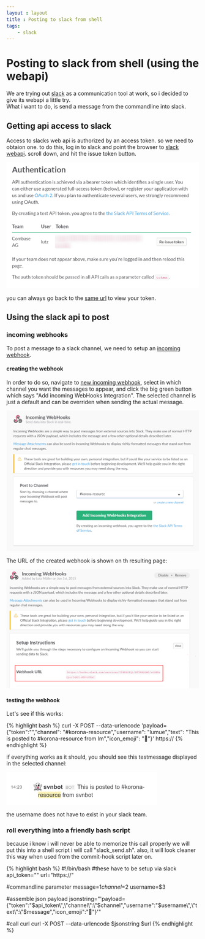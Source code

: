 ```yaml
---
layout : layout
title : Posting to slack from shell
tags:
    - slack
---
```


# Posting to slack from shell (using the webapi)

We are trying out [slack](http://www.slack.com) as a communication tool at work, so i decided to give its webapi a little try.  
What i want to do, is send a message from the commandline into slack.

## Getting api access to slack

Access to slacks web api is authorized by an access token. so we need to obtaion one. to do this, log in to slack and point the browser to [slack webapi](https://api.slack.com/web).
scroll down, and hit the issue token button.  

![creating the webapi token](/assets/slack-get-token-screen.png)  

you can always go back to the [same url](https://api.slack.com/web) to view your token.

## Using the slack api to post

### incoming webhooks

To post a message to a slack channel, we need to setup an [incoming webhook](https://api.slack.com/incoming-webhooks).  

#### creating the webhook

In order to do so, navigate to [new incoming webhook](https://<teamname>.slack.com/services/new/incoming-webhook), select in which channel you want the messages to appear, and click the big green button which says "Add incoming WebHooks Integration". The selected channel is just a default and can be overriden when sending the actual message. 

![setting up an incoming webhook in slack](/assets/slack-new-incoming-webhook-screen.png)

The URL of the created webhook is shown on th resulting page:  

![setting up an incoming webhook in slack](/assets/slack-new-incoming-webhook-result.png)

#### testing the webhook

Let's see if this works:  

{% highlight bash %}
curl -X POST --data-urlencode 'payload={"token":"<your-token-here>","channel": "#korona-resource","username": "lumue","text": "This is posted to #korona-resource from lm","icon_emoji": ":ghost:"}' https://<your-incoming-webhook-url-here>
{% endhighlight %}

if everything works as it should, you should see this testmessage  displayed in the selected channel:  

![setting up an incoming webhook in slack](/assets/slack-view-testpost.png)

the username does not have to exist in your slack team.

### roll everything into a friendly bash script

because i know i will never be able to memorize this call properly we will put this into a shell script i will call "slack_send.sh". also, it will look cleaner this way when used from the commit-hook script later on.  

{% highlight bash %}
#!/bin/bash
#these have to be setup via slack
api_token="<your-token-here>"
url="https://<your-webhook-url-here>"

#commandline parameter
message=$1
channel=$2
username=$3

#assemble json payload
jsonstring="'payload={\"token\":\"$api_token\",\"channel\":\"$channel\",\"username\":\"$username\",\"text\":\"$message\",\"icon_emoji\":\":ghost:\"}'"

#call curl
curl -X POST --data-urlencode $jsonstring $url
{% endhighlight %}